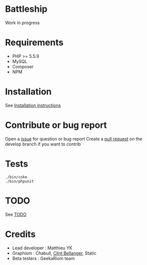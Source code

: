 Battleship
==========

Work in progress


Requirements
============

- PHP >= 5.5.9
- MySQL
- Composer
- NPM


Installation
============

See [Installation instructions](app/Resources/docs/install.md)


Contribute or bug report
========================

Open a [issue](https://github.com/geekariom/battleship/issues) for question or bug report
Create a [pull request](https://github.com/geekariom/battleship/pull) on the develop branch if you want to contrib


Tests
=====

```shell
./bin/coke
./bin/phpunit
```

TODO
====

See [TODO](TODO.md)

Credits
=======

- Lead developer : Matthieu YK
- Graphism : Chabull, [Clint Bellanger](http://clintbellanger.net/), Static
- Beta testers : GeekaRiom team
